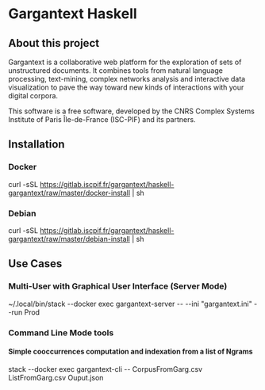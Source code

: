 # Gargantext Haskell

## About this project

Gargantext is a collaborative web platform for the exploration of sets
of unstructured documents. It combines tools from natural language
processing, text-mining, complex networks analysis and interactive data
visualization to pave the way toward new kinds of interactions with your
digital corpora.

This software is a free software, developed by the CNRS Complex Systems
Institute of Paris Île-de-France (ISC-PIF) and its partners.

## Installation

### Docker
curl -sSL https://gitlab.iscpif.fr/gargantext/haskell-gargantext/raw/master/docker-install | sh

### Debian
curl -sSL https://gitlab.iscpif.fr/gargantext/haskell-gargantext/raw/master/debian-install | sh


## Use Cases

### Multi-User with Graphical User Interface (Server Mode)

~/.local/bin/stack --docker exec gargantext-server -- --ini "gargantext.ini" --run Prod


### Command Line Mode tools

#### Simple cooccurrences computation and indexation from a list of Ngrams

stack --docker exec gargantext-cli -- CorpusFromGarg.csv ListFromGarg.csv Ouput.json


